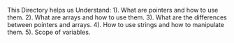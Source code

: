 This Directory helps us Understand:
1). What are pointers and how to use them.
2). What are arrays and how to use them.
3). What are the differences between pointers and arrays.
4). How to use strings and how to manipulate them.
5). Scope of variables.
